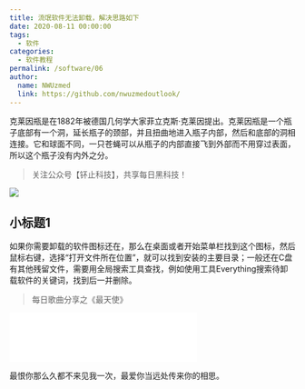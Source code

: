 ```yaml
---
title: 流氓软件无法卸载，解决思路如下
date: 2020-08-11 00:00:00
tags: 
  - 软件
categories: 
  - 软件教程
permalink: /software/06
author: 
  name: NWUzmed
  link: https://github.com/nwuzmedoutlook/
---
```

克莱因瓶是在1882年被德国几何学大家菲立克斯·克莱因提出。克莱因瓶是一个瓶子底部有一个洞，延长瓶子的颈部，并且扭曲地进入瓶子内部，然后和底部的洞相连接。它和球面不同，一只苍蝇可以从瓶子的内部直接飞到外部而不用穿过表面，所以这个瓶子没有内外之分。

<!-- more -->

> 关注公众号【钚止科技】，共享每日黑科技！

![](/medias/contact.jpg)

## 小标题1

如果你需要卸载的软件图标还在，那么在桌面或者开始菜单栏找到这个图标，然后鼠标右键，选择“打开文件所在位置”，就可以找到安装的主要目录；一般还在C盘有其他残留文件，需要用全局搜索工具查找，例如使用工具Everything搜索待卸载软件的关键词，找到后一并删除。

> 每日歌曲分享之《最天使》
<iframe frameborder="no" border="0" marginwidth="0" marginheight="0" width=330 height=86 src="//music.163.com/outchain/player?type=2&id=39637563&auto=1&height=66"></iframe>

最恨你那么久都不来见我一次，最爱你当远处传来你的相思。